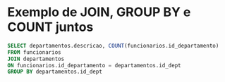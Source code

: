 # Exemplo de JOIN, GROUP BY e COUNT juntos

```sql
SELECT departamentos.descricao, COUNT(funcionarios.id_departamento) 
FROM funcionarios
JOIN departamentos
ON funcionarios.id_departamento = departamentos.id_dept
GROUP BY departamentos.id_dept
```